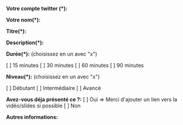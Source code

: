 <!--
MERCI DE REMPLIR L'ENSEMBLE DU TEMPLATE

Si vous ave des difficultés à remplir ce template, vous pouvez vous référer à cet article sur l'utilisation du markdown avec Github:
https://guides.github.com/features/mastering-markdown/
-->

**Votre compte twitter (*):**
<!-- @ -->

**Votre nom(*):**

**Titre(*):**
<!-- Ajoutez le titre de votre talk -->

**Description(*):**
<!-- Ajoutez la description de votre talk -->

**Durée(*):** (choisissez en un avec "x")
<!-- Quelle est la durée de votre talk? -->
[ ] 15 minutes
[ ] 30 minutes
[ ] 60 minutes
[ ] 90 minutes

**Niveau(*):** (choisissez en un avec "x")
<!-- Quel niveau doit avoir votre audience? -->
[ ] Débutant
[ ] Intermédiaire
[ ] Avancé

**Avez-vous déja présenté ce ?:**
[ ] Oui => Merci d'ajouter un lien vers la vidéo/slides si possible
[ ] Non

**Autres informations:**
<!-- Ajoutez ici les informations complémentaires relatives à votre talk -->
